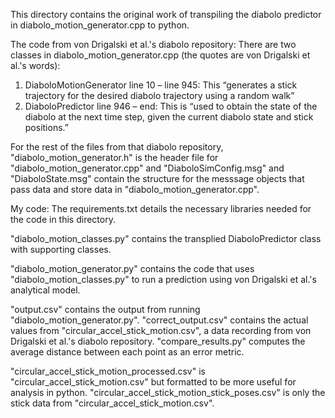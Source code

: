 This directory contains the original work of transpiling the diabolo predictor in diabolo_motion_generator.cpp to python.

The code from von Drigalski et al.'s diabolo repository:
There are two classes in diabolo_motion_generator.cpp (the quotes are von Drigalski et al.'s words):
1. DiaboloMotionGenerator line 10 – line 945: This “generates a stick trajectory for the desired diabolo trajectory using a random walk”
1. DiaboloPredictor line 946 – end: This is “used to obtain the state of the diabolo at the next time step, given the current diabolo state and stick positions.”

For the rest of the files from that diabolo repository, "diabolo_motion_generator.h" is the header file for "diabolo_motion_generator.cpp" and "DiaboloSimConfig.msg" and "DiaboloState.msg" contain the structure for the messsage objects that pass data and store data in "diabolo_motion_generator.cpp".

My code:
The requirements.txt details the necessary libraries needed for the code in this directory.

"diabolo_motion_classes.py" contains the transplied DiaboloPredictor class with supporting classes.

"diabolo_motion_generator.py" contains the code that uses "diabolo_motion_classes.py" to run a prediction using von Drigalski et al.'s analytical model.

"output.csv" contains the output from running "diabolo_motion_generator.py". "correct_output.csv" contains the actual values from "circular_accel_stick_motion.csv", a data recording from von Drigalski et al.'s diabolo repository. "compare_results.py" computes the average distance between each point as an error metric.

"circular_accel_stick_motion_processed.csv" is "circular_accel_stick_motion.csv" but formatted to be more useful for analysis in python. "circular_accel_stick_motion_stick_poses.csv" is only the stick data from "circular_accel_stick_motion.csv".
